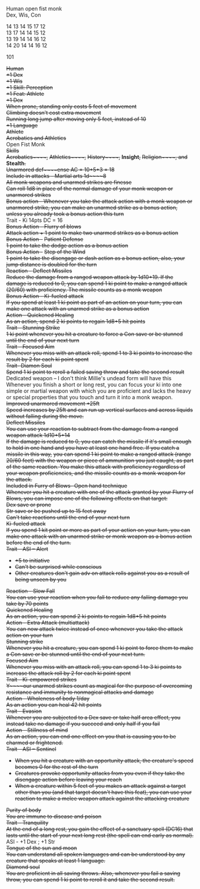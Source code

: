 Human open fist monk  
Dex, Wis, Con
 
14 13 14 15 17 12  
13 17 14 14 15 12  
13 19 14 14 16 12  
14 20 14 14 16 12
 
101
 
~~Human~~  
~~+1 Dex~~  
~~+1 Wis~~  
~~+1 Skill: Perception~~  
~~+1 Fe~~~~a~~~~t: Athlete~~  
~~+1 Dex~~  
~~When prone, standing only costs 5 feet of movement~~  
~~Climbing doesn't cost extra movement~~  
~~Running long jump after moving only 5 feet, instead of 10~~  
~~+1 Language~~  
~~Athlete~~  
~~Acrobatics and Athletics~~  
Open Fist Monk  
~~Skills~~  
~~Acrobatics~~~~,~~ ~~Athletics~~~~,~~ ~~History~~~~,~~ **Insight**~~,~~ ~~Religion~~~~, and~~ **Stealth**~~.~~  
~~Unarmored def~~~~ense AC = 10+5+3 = 18~~  
~~Include in attacks - Martial arts 1d~~~~8~~  
~~All monk weapons and unarmed strikes are finesse~~  
~~Can roll 1d8 in place of the normal damage of your monk weapon or unarmored strikes~~  
~~Bonus action - Whenever you take the attack action with a monk weapon or unarmored strike, you can make an unarmed strike as a bonus action, unless you already took a bonus action this turn~~  
Trait - Ki 14pts DC = 16  
~~Bonus Action - Flurry of blows~~  
~~Attack action + 1 point to make two unarmed strikes as a bonus action~~  
~~Bonus Action -~~ ~~Patient Defense~~  
~~1 point to take the dodge action as a bonus action~~  
~~Bonus Action -~~ ~~Step of the Wind~~  
~~1 point to take the disengage or dash action as a bonus action, also, your jump distance is doubled for the turn~~  
~~Reaction - Deflect Missiles~~  
~~Reduce the damage from a ranged weapon attack by 1d10+19. If the damage is reduced to 0, you can spend 1 ki point to make a ranged attack (20/60) with proficiency. The missile counts as a monk weapon~~  
~~Bonus Action - Ki-fueled attack~~  
~~If you spend at least 1 ki point as part of an action on your turn, you can make one attack with an unarmed strike as a bonus action~~  
~~Action - Quickened Healing~~  
~~As an action, spend 2 ki points to regain 1d8+5 hit points~~  
~~Trait - Stunning Strike~~  
~~1 ki point whenever you hit a creature to force a Con save or be stunned until the end of your next turn~~  
~~Trait - Focused Aim~~  
~~Whenever you miss with an attack roll, spend 1 to 3 ki points to increase the result by 2 for each ki point spent~~  
~~Trait- Diamon Soul~~  
~~Spend 1 ki point to reroll a failed saving throw and take the second result~~  
Dedicated weapon – I don't think Millie's undead form will have this  
Whenever you finish a short or long rest, you can focus your ki into one simple or martial weapon with which you are proficient and lacks the heavy or special properties that you touch and turn it into a monk weapon.  
~~Improved unarmored movement +25ft~~  
~~Speed increases by 25ft and can run up vertical surfaces and across liquids without falling during the move.~~  
~~Deflect Missiles~~  
~~You can use your reaction to subtract from the damage from a ranged weapon attack 1d10+5+14~~  
~~If the damage is reduced to 0, you can catch the missile if it's small enough to hold in one hand and you have at least one hand free. If you catch a missile in this way,~~ ~~you can spend 1 ki point to make a ranged attack (range 20/60 feet) with the weapon or piece of ammunition you just caught, as part of the same reaction. You make this attack with proficiency regardless of your weapon proficiencies, and the missile counts as a monk weapon for the attack.~~  
~~Included in Furry of Blows- Open hand technique~~  
~~Whenever you hit a creature with one of the attack granted by your Flurry of Blows, you can impose one of the following effects on that target:~~  
~~Dex save or prone~~  
~~Str save or be pushed up to 15 feet away~~  
~~Can't take reactions until the end of your next turn~~  
~~Ki-fueled attack~~  
~~If you spend 1 kit point or more as part of your action on your turn, you can make one attack with an unarmed strike or monk weapon as a bonus action before the end of the turn.~~  
~~Trait - ASI – Alert~~

- ~~+5 to initiative~~
- ~~Can't be surprised while conscious~~
- ~~Other creatures don't gain adv on attack rolls against you as a result of being unseen by you~~

~~Reaction - Slow Fall~~  
~~You can use your reaction when you fall to reduce any falling damage you take by 70 points~~  
~~Quickened Healing~~  
~~As an action, you can spend 2 ki points to regain 1d8+5 hit points~~  
~~Action - Extra Attack (multiattack)~~  
~~You can now attack twice instead of once whenever you take the attack action on your turn~~  
~~Stunning strike~~  
~~Whenever you hit a creature, you can spend 1 ki point to force them to make a Con save or be stunned until the end of your next turn.~~  
~~Focused Aim~~  
~~Whenever you miss with an attack roll, you can spend 1 to 3 ki points to increase the attack roll by 2 for each ki point spent~~  
~~Trait - Ki-empowered strikes~~  
~~Y~~~~our unarmed strikes count as magical for the purpose of overcoming resistance and immunity to nonmagical attacks and damage~~  
~~Action - Wholeness of body 1/day~~  
~~As an action you can heal 42 hit points~~  
~~Trait - Evasion~~  
~~Whenever you are subjected to a Dex save or take half area effect, you instead take no damage if you succeed and only half if you fail~~  
~~Action - Stillness of mind~~  
~~As an action, you can end one effect on you that is causing you to be charmed or frightened.~~  
~~Trait - ASI – Sentinel~~

- ~~When you hit a creature with an opportunity attack, the creature's speed becomes 0 for the rest of the turn~~
- ~~Creatures provoke opportunity attacks from you even if they take the disengage action before leaving your reach~~
- ~~When a creature within 5 feet of you makes an attack against a target other than you (and that target doesn't have this feat), you can use your reaction to make a melee weapon attack against the attacking creature~~

~~Purity of body~~  
~~You are immune to disease and poison~~  
~~Trait - Tranquility~~  
~~At the end of a long rest, you gain the effect of a sanctuary spell (DC16) that lasts until the start of your next long rest (the spell can end early as normal).~~  
ASI - +1 Dex ; +1 Str  
~~Tongue of the sun and moon~~  
~~You can understand all spoken languages and can be understood by any creature that speaks at least 1 language.~~  
~~Diamond soul~~  
~~You are proficient in all saving throws. Also, whenever you fail a saving throw, you can spend 1 ki point to reroll it and take the second result.~~
